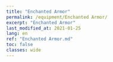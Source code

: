 ```yaml
---
title: "Enchanted Armor"
permalink: /equipment/Enchanted Armor/
excerpt: "Enchanted Armor"
last_modified_at: 2021-01-25
lang: en
ref: "Enchanted Armor.md"
toc: false
classes: wide
---
```


